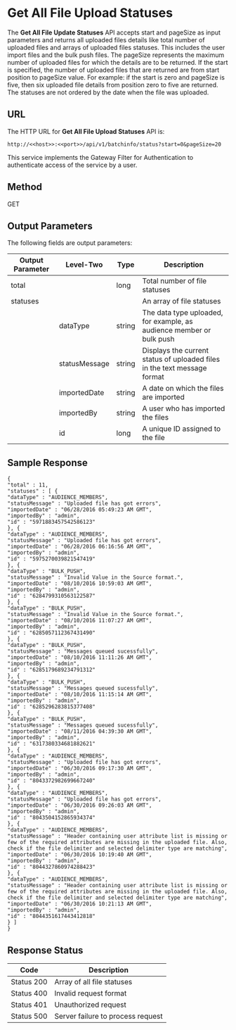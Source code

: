 
# Get All File Upload Statuses

The **Get All File Update Statuses** API accepts start and pageSize as input parameters and returns all uploaded files details like total number of uploaded files and arrays of uploaded files statuses. This includes the user import files and the bulk push files. The pageSize represents the maximum number of uploaded files for which the details are to be returned. If the start is specified, the number of uploaded files that are returned are from start position to pageSize value. For example: if the start is zero and pageSize is five, then six uploaded file details from position zero to five are returned. The statuses are not ordered by the date when the file was uploaded.

## URL

The HTTP URL for **Get All File Upload Statuses** API is:

```
http://<<host>>:<<port>>/api/v1/batchinfo/status?start=0&pageSize=20
```

This service implements the Gateway Filter for Authentication to authenticate access of the service by a user.

## Method

GET

## Output Parameters

The following fields are output parameters:

| Output Parameter | Level-Two     | Type   | Description                                                              |
| ---------------- | ------------- | ------ | ------------------------------------------------------------------------ |
| total            |               | long   | Total number of file statuses                                            |
| statuses         |               |        | An array of file statuses                                                |
|                  | dataType      | string | The data type uploaded, for example, as audience member or bulk push     |
|                  | statusMessage | string | Displays the current status of uploaded files in the text message format |
|                  | importedDate  | string | A date on which the files are imported                                   |
|                  | importedBy    | string | A user who has imported the files                                        |
|                  | id            | long   | A unique ID assigned to the file                                         |

## Sample Response

```
{
"total" : 11,
"statuses" : [ {
"dataType" : "AUDIENCE_MEMBERS",
"statusMessage" : "Uploaded file has got errors",
"importedDate" : "06/28/2016 05:49:23 AM GMT",
"importedBy" : "admin",
"id" : "5971883457542586123"
}, {
"dataType" : "AUDIENCE_MEMBERS",
"statusMessage" : "Uploaded file has got errors",
"importedDate" : "06/28/2016 06:16:56 AM GMT",
"importedBy" : "admin",
"id" : "5975270039821547419"
}, {
"dataType" : "BULK_PUSH",
"statusMessage" : "Invalid Value in the Source format.",
"importedDate" : "08/10/2016 10:59:03 AM GMT",
"importedBy" : "admin",
"id" : "6284799310563122587"
}, {
"dataType" : "BULK_PUSH",
"statusMessage" : "Invalid Value in the Source format.",
"importedDate" : "08/10/2016 11:07:27 AM GMT",
"importedBy" : "admin",
"id" : "6285057112367431490"
}, {
"dataType" : "BULK_PUSH",
"statusMessage" : "Messages queued sucessfully",
"importedDate" : "08/10/2016 11:11:26 AM GMT",
"importedBy" : "admin",
"id" : "6285179689234791312"
}, {
"dataType" : "BULK_PUSH",
"statusMessage" : "Messages queued sucessfully",
"importedDate" : "08/10/2016 11:15:14 AM GMT",
"importedBy" : "admin",
"id" : "6285296283815377408"
}, {
"dataType" : "BULK_PUSH",
"statusMessage" : "Messages queued sucessfully",
"importedDate" : "08/11/2016 04:39:30 AM GMT",
"importedBy" : "admin",
"id" : "6317380334681882621"
}, {
"dataType" : "AUDIENCE_MEMBERS",
"statusMessage" : "Uploaded file has got errors",
"importedDate" : "06/30/2016 09:17:30 AM GMT",
"importedBy" : "admin",
"id" : "8043372982699667240"
}, {
"dataType" : "AUDIENCE_MEMBERS",
"statusMessage" : "Uploaded file has got errors",
"importedDate" : "06/30/2016 09:26:03 AM GMT",
"importedBy" : "admin",
"id" : "8043504152865934374"
}, {
"dataType" : "AUDIENCE_MEMBERS",
"statusMessage" : "Header containing user attribute list is missing or few of the required attributes are missing in the uploaded file. Also, check if the file delimiter and selected delimiter type are matching",
"importedDate" : "06/30/2016 10:19:40 AM GMT",
"importedBy" : "admin",
"id" : "8044327860974288423"
}, {
"dataType" : "AUDIENCE_MEMBERS",
"statusMessage" : "Header containing user attribute list is missing or few of the required attributes are missing in the uploaded file. Also, check if the file delimiter and selected delimiter type are matching",
"importedDate" : "06/30/2016 10:21:13 AM GMT",
"importedBy" : "admin",
"id" : "8044351617443412818"
} ]
}
```

## Response Status

| Code       | Description                       |
| ---------- | --------------------------------- |
| Status 200 | Array of all file statuses        |
| Status 400 | Invalid request format            |
| Status 401 | Unauthorized request              |
| Status 500 | Server failure to process request |
